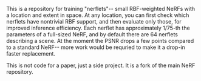 This is a repository for training "nerflets"-- small RBF-weighted NeRFs with a location and extent in space. At any location, you can first check which nerflets have nontrivial RBF support, and then evaluate only those, for improved inference efficiency. Each nerflet has approximately 1/75-th the parameters of a full-sized NeRF, and by default there are 64 nerflets describing a scene. At the moment the PSNR drops a few points compared to a standard NeRF-- more work would be requried to make it a drop-in faster replacement.

This is not code for a paper, just a side project. It is a fork of the main NeRF repository.
